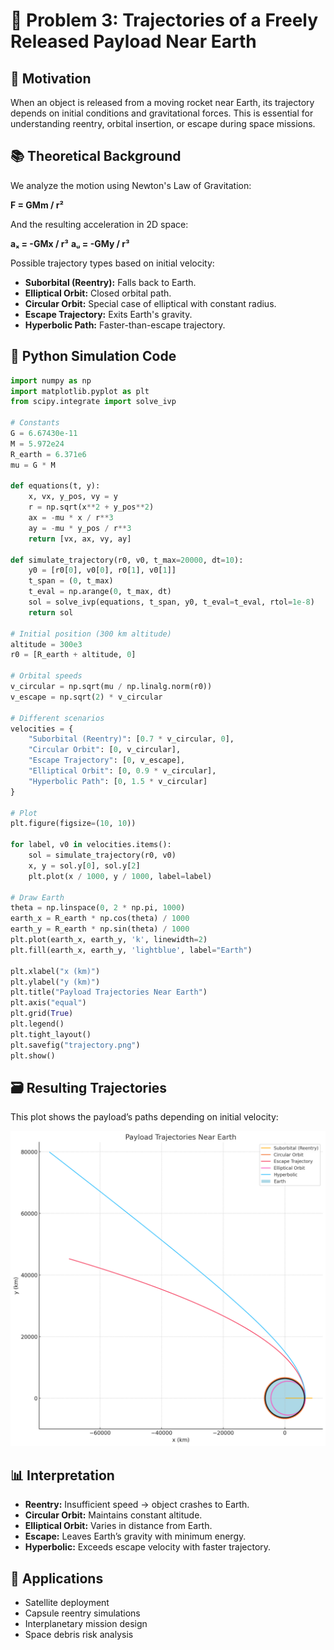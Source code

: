 # 🚀 Problem 3: Trajectories of a Freely Released Payload Near Earth

## 🎯 Motivation

When an object is released from a moving rocket near Earth, its trajectory depends on initial conditions and gravitational forces. This is essential for understanding reentry, orbital insertion, or escape during space missions.

## 📚 Theoretical Background

We analyze the motion using Newton's Law of Gravitation:

**F = GMm / r²**

And the resulting acceleration in 2D space:

**aₓ = -GMx / r³**
**aᵤ = -GMy / r³**

Possible trajectory types based on initial velocity:

* **Suborbital (Reentry):** Falls back to Earth.
* **Elliptical Orbit:** Closed orbital path.
* **Circular Orbit:** Special case of elliptical with constant radius.
* **Escape Trajectory:** Exits Earth's gravity.
* **Hyperbolic Path:** Faster-than-escape trajectory.

## 🧽 Python Simulation Code

```python
import numpy as np
import matplotlib.pyplot as plt
from scipy.integrate import solve_ivp

# Constants
G = 6.67430e-11
M = 5.972e24
R_earth = 6.371e6
mu = G * M

def equations(t, y):
    x, vx, y_pos, vy = y
    r = np.sqrt(x**2 + y_pos**2)
    ax = -mu * x / r**3
    ay = -mu * y_pos / r**3
    return [vx, ax, vy, ay]

def simulate_trajectory(r0, v0, t_max=20000, dt=10):
    y0 = [r0[0], v0[0], r0[1], v0[1]]
    t_span = (0, t_max)
    t_eval = np.arange(0, t_max, dt)
    sol = solve_ivp(equations, t_span, y0, t_eval=t_eval, rtol=1e-8)
    return sol

# Initial position (300 km altitude)
altitude = 300e3
r0 = [R_earth + altitude, 0]

# Orbital speeds
v_circular = np.sqrt(mu / np.linalg.norm(r0))
v_escape = np.sqrt(2) * v_circular

# Different scenarios
velocities = {
    "Suborbital (Reentry)": [0.7 * v_circular, 0],
    "Circular Orbit": [0, v_circular],
    "Escape Trajectory": [0, v_escape],
    "Elliptical Orbit": [0, 0.9 * v_circular],
    "Hyperbolic Path": [0, 1.5 * v_circular]
}

# Plot
plt.figure(figsize=(10, 10))

for label, v0 in velocities.items():
    sol = simulate_trajectory(r0, v0)
    x, y = sol.y[0], sol.y[2]
    plt.plot(x / 1000, y / 1000, label=label)

# Draw Earth
theta = np.linspace(0, 2 * np.pi, 1000)
earth_x = R_earth * np.cos(theta) / 1000
earth_y = R_earth * np.sin(theta) / 1000
plt.plot(earth_x, earth_y, 'k', linewidth=2)
plt.fill(earth_x, earth_y, 'lightblue', label="Earth")

plt.xlabel("x (km)")
plt.ylabel("y (km)")
plt.title("Payload Trajectories Near Earth")
plt.axis("equal")
plt.grid(True)
plt.legend()
plt.tight_layout()
plt.savefig("trajectory.png")
plt.show()
```

## 🗃️ Resulting Trajectories

This plot shows the payload’s paths depending on initial velocity:

![Payload Trajectories](trajectory.png)


## 📊 Interpretation

* **Reentry:** Insufficient speed → object crashes to Earth.
* **Circular Orbit:** Maintains constant altitude.
* **Elliptical Orbit:** Varies in distance from Earth.
* **Escape:** Leaves Earth’s gravity with minimum energy.
* **Hyperbolic:** Exceeds escape velocity with faster trajectory.

## 🚀 Applications

* Satellite deployment
* Capsule reentry simulations
* Interplanetary mission design
* Space debris risk analysis
